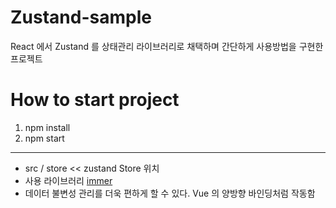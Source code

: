 # Zustand-sample

React 에서 Zustand 를 상태관리 라이브러리로 채택하며 간단하게 사용방법을 구현한 프로젝트


# How to start project
1. npm install
2. npm start

---

- src / store << zustand Store 위치
- 사용 라이브러리 [immer](https://immerjs.github.io/immer/)
- 데이터 불변성 관리를 더욱 편하게 할 수 있다. Vue 의 양방향 바인딩처럼 작동함
